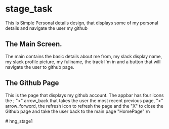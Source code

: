 # stage_task

  This Is Simple Personal details design, that displays some of my personal details and navigate the user my github

## The Main Screen.
  The main contains the basic details about me from, my slack display name, my slack profile picture, my fullname, the track I'm in and a button that will navigate the user to github page.

## The Github Page
  This is the page that displays my github account.
  The appbar  has four icons the ;
  "<" arrow_back that takes the user the most recent previous page, 
  ">" arrow_forword, 
  the refresh icon to refresh the page and 
  the "X" to close the Github page and take the user back to the main page "HomePage" \n




#   h n g _ s t a g e 1 
 
 
